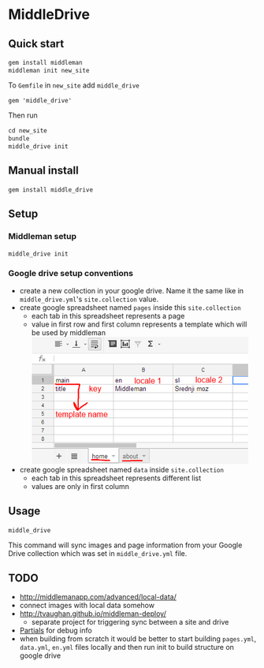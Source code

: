 # MiddleDrive

## Quick start

    gem install middleman
    middleman init new_site

To `Gemfile` in `new_site` add `middle_drive`

    gem 'middle_drive'

Then run

    cd new_site
    bundle
    middle_drive init

## Manual install

    gem install middle_drive

## Setup

### Middleman setup

    middle_drive init

### Google drive setup conventions

- create a new collection in your google drive. Name it the same like in `middle_drive.yml`'s `site.collection` value.
- create google spreadsheet named `pages` inside this `site.collection`
  - each tab in this spreadsheet represents a page
  - value in first row and first column represents a template which will be used by middleman
![Example](/img/spreadsheet.png)
- create google spreadsheet named `data` inside `site.collection`
  - each tab in this spreadsheet represents different list
  - values are only in first column

## Usage

    middle_drive

This command will sync images and page information from your Google Drive collection which was set in
`middle_drive.yml` file.

## TODO
- http://middlemanapp.com/advanced/local-data/
- connect images with local data somehow
- http://tvaughan.github.io/middleman-deploy/
	- separate project for triggering sync between a site and drive
- [Partials](http://middlemanapp.com/templates/) for debug info
- when building from scratch it would be better to start building `pages.yml`, `data.yml`, `en.yml` files locally and
then run init to build structure on google drive
